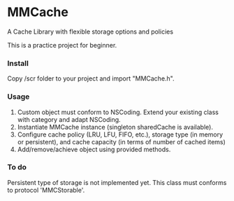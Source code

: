 # MMCache
A Cache Library with flexible storage options and policies

This is a practice project for beginner.

### Install

Copy /scr folder to your project and import "MMCache.h".


### Usage

1. Custom object must conform to NSCoding. Extend your existing class with category and adapt NSCoding.
2. Instantiate MMCache instance (singleton sharedCache is available).
3. Configure cache policy (LRU, LFU, FIFO, etc.), storage type (in memory or persistent), and cache capacity (in terms of number of cached items)
4. Add/remove/achieve object using provided methods.


### To do

Persistent type of storage is not implemented yet. This class must conforms to protocol 'MMCStorable'.
